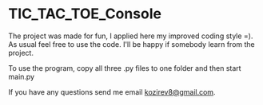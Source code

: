 # TIC_TAC_TOE_Console
The project was made for fun, I applied here my improved coding style =). As usual feel free to use the code. I'll be happy if somebody learn from the project. 

To use the program, copy all three .py files to one folder and then start main.py

If you have any questions send me email kozirev8@gmail.com.
